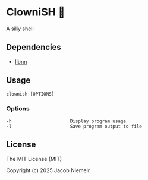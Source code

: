 # ClowniSH 🤡 
A silly shell

## Dependencies
* [libnn](https://github.com/nniemeir/libnn)

## Usage
```
clownish [OPTIONS]
```

### Options
```
-h                      Display program usage
-l                      Save program output to file
```

## License
The MIT License (MIT)

Copyright (c) 2025 Jacob Niemeir
